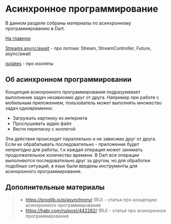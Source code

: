 # Асинхронное программирование
В данном разделе собраны материалы по асинхронному программированию
в Dart.

[На главную](./../dart.MD)

[Streams async/await](streams_async_await/streams.md) - про потоки: Stream, StreamController, Future, async/await

[isolates](isolates/isolates.md) - про изоляты

## Об асинхронном программировании
Концепция асинхронного программирования подразумевает выполнение задач независимо друг от друга.
Например при работе с мобильным приложением, пользователь может выполнять множество задач одновременно:

- Загружать картинку из интернета
- Прослушивать аудио файл
- Вести переписку с коллегой

Эти действия происходят параллельно и не зависимо друг от друга.
Если их обрабатывать последовательно - приложение будет непригодно для работы,
т.к каждая операция может занимать продолжительное количество времени.
В Dart все операции выполняются последовательно друг за другом, но для обработки
подобных ситуаций, в язык были введены инструменты для асинхронного программирования.

## Дополнительные материалы
> - https://proglib.io/p/asynchrony/ (RU) - статья про концепцию асинхронного программирования
> - https://habr.com/ru/post/442282/ (RU) - статья про асинхронное программирование
